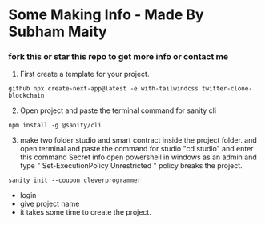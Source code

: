 # Some Making Info  - Made By Subham Maity 
### fork this or star this repo to get more info or contact me


1. First create a template for your project.
```
github npx create-next-app@latest -e with-tailwindcss twitter-clone-blockchain
```

2. Open project and paste the terminal command for sanity cli
```
npm install -g @sanity/cli
```

3. make two folder studio and smart contract inside the project folder. and open terminal and paste the command for studio "cd studio" and enter this command
Secret info open powershell in windows as an admin and type " Set-ExecutionPolicy Unrestricted " policy breaks the project.
```
sanity init --coupon cleverprogrammer
```
- login 
- give project name
- it takes some time to create the project.

